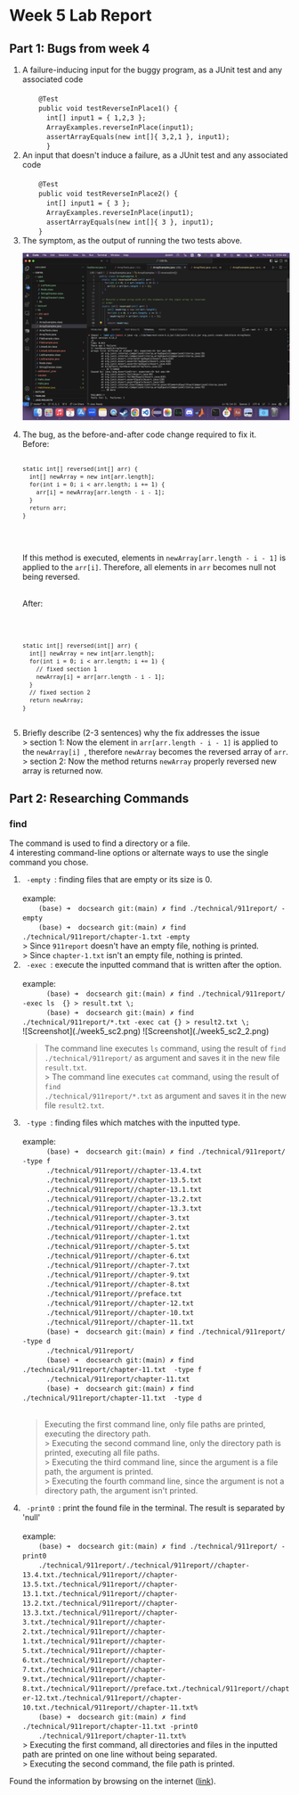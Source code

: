 # Week 5 Lab Report
## Part 1: Bugs from week 4
<ol>
  <li> A failure-inducing input for the buggy program, as a JUnit test and any associated code</li>
  
<code>
    @Test 
    public void testReverseInPlace1() {
      int[] input1 = { 1,2,3 };
      ArrayExamples.reverseInPlace(input1);
      assertArrayEquals(new int[]{ 3,2,1 }, input1);
	  }
</code>

  <li> An input that doesn't induce a failure, as a JUnit test and any associated code</li>
    
<code>
    @Test 
    public void testReverseInPlace2() {
      int[] input1 = { 3 };
      ArrayExamples.reverseInPlace(input1);
      assertArrayEquals(new int[]{ 3 }, input1);
    }
</code>
  
  <li> The symptom, as the output of running the two tests above.</li>
  
  ![Screenshot](./week5_sc1.png)

  <li> The bug, as the before-and-after code change required to fix it.
  <br> Before:

<code>
    
    static int[] reversed(int[] arr) {
      int[] newArray = new int[arr.length];
      for(int i = 0; i < arr.length; i += 1) {
        arr[i] = newArray[arr.length - i - 1];
      }
      return arr;
    }
      
</code>

  <br> If this method is executed, elements in <code>newArray[arr.length - i - 1]</code> is applied to the <code>arr[i]</code>. Therefore, all elements in <code>arr</code> becomes null not being reversed.

  <br> After:

<code>
    
    static int[] reversed(int[] arr) {
      int[] newArray = new int[arr.length];
      for(int i = 0; i < arr.length; i += 1) {
        // fixed section 1
        newArray[i] = arr[arr.length - i - 1];
      }
      // fixed section 2
      return newArray;
    }
      
</code>
    
  </li>
    
  <li> Briefly describe (2-3 sentences) why the fix addresses the issue
  <br> > section 1: Now the element in <code>arr[arr.length - i - 1]</code> is applied to the <code>newArray[i] </code>, therefore <code>newArray</code> becomes the reversed array of <code>arr</code>.
  <br> > section 2: Now the method returns <code>newArray</code> properly reversed new array is returned now.
  </li>
    
</ol>


## Part 2: Researching Commands
### find
The command is used to find a directory or a file.
<br>4 interesting command-line options or alternate ways to use the single command you chose. 
  <ol>
  <li> <code> -empty </code>: finding files that are empty or its size is 0. </li>
    <br> example:
    
<code>
    (base) ➜  docsearch git:(main) ✗ find ./technical/911report/ -empty
    (base) ➜  docsearch git:(main) ✗ find ./technical/911report/chapter-1.txt -empty
</code>
  > Since <code>911report</code> doesn't have an empty file, nothing is printed.
  <br>> Since <code>chapter-1.txt</code> isn't an empty file, nothing is printed.
      
  <li> <code> -exec </code>: execute the inputted command that is written after the option. </li>
    <br> example:
      
<code>
      (base) ➜  docsearch git:(main) ✗ find ./technical/911report/ -exec ls  {} > result.txt \;
      (base) ➜  docsearch git:(main) ✗ find ./technical/911report/*.txt -exec cat {} > result2.txt \;
</code>
  ![Screenshot](./week5_sc2.png)
  ![Screenshot](./week5_sc2_2.png)  
      
  > The command line executes <code>ls</code> command, using the result of <code>find ./technical/911report/</code> as argument and saves it in the new file <code>result.txt</code>.
  <br>> The command line executes <code>cat</code> command, using the result of <code>find ./technical/911report/*.txt</code> as argument and saves it in the new file <code>result2.txt</code>.
  
  <li> <code> -type </code>: finding files which matches with the inputted type. </li>
  <br> example:
      
  <code>
      (base) ➜  docsearch git:(main) ✗ find ./technical/911report/ -type f   
      ./technical/911report//chapter-13.4.txt
      ./technical/911report//chapter-13.5.txt
      ./technical/911report//chapter-13.1.txt
      ./technical/911report//chapter-13.2.txt
      ./technical/911report//chapter-13.3.txt
      ./technical/911report//chapter-3.txt
      ./technical/911report//chapter-2.txt
      ./technical/911report//chapter-1.txt
      ./technical/911report//chapter-5.txt
      ./technical/911report//chapter-6.txt
      ./technical/911report//chapter-7.txt
      ./technical/911report//chapter-9.txt
      ./technical/911report//chapter-8.txt
      ./technical/911report//preface.txt
      ./technical/911report//chapter-12.txt
      ./technical/911report//chapter-10.txt
      ./technical/911report//chapter-11.txt
      (base) ➜  docsearch git:(main) ✗ find ./technical/911report/ -type d
      ./technical/911report/
      (base) ➜  docsearch git:(main) ✗ find ./technical/911report/chapter-11.txt  -type f
      ./technical/911report/chapter-11.txt
      (base) ➜  docsearch git:(main) ✗ find ./technical/911report/chapter-11.txt  -type d
  </code>  
      
  > Executing the first command line, only file paths are printed, executing the directory path.
  <br>> Executing the second command line, only the directory path is printed, executing all file paths.
  <br>> Executing the third command line, since the argument is a file path, the argument is printed.
  <br>> Executing the fourth command line, since the argument is not a directory path, the argument isn't printed.
  
  <li> <code> -print0 </code>: print the found file in the terminal. The result is separated by 'null'</li>
  <br> example:
    
<code>
    (base) ➜  docsearch git:(main) ✗ find ./technical/911report/ -print0                
    ./technical/911report/./technical/911report//chapter-13.4.txt./technical/911report//chapter-13.5.txt./technical/911report//chapter-13.1.txt./technical/911report//chapter-13.2.txt./technical/911report//chapter-13.3.txt./technical/911report//chapter-3.txt./technical/911report//chapter-2.txt./technical/911report//chapter-1.txt./technical/911report//chapter-5.txt./technical/911report//chapter-6.txt./technical/911report//chapter-7.txt./technical/911report//chapter-9.txt./technical/911report//chapter-8.txt./technical/911report//preface.txt./technical/911report//chapter-12.txt./technical/911report//chapter-10.txt./technical/911report//chapter-11.txt%                                                                                                   
    (base) ➜  docsearch git:(main) ✗ find ./technical/911report/chapter-11.txt -print0
    ./technical/911report/chapter-11.txt%
</code>
  > Executing the first command, all directories and files in the inputted path are printed on one line without being separated.
  <br>> Executing the second command, the file path is printed.
                                                                                                 
  </ol>
Found the information by browsing on the internet (<a href="https://recipes4dev.tistory.com/156">link</a>).
